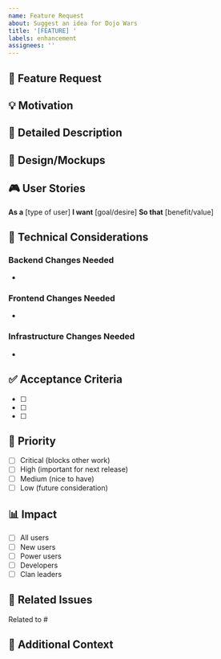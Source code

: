 ```yaml
---
name: Feature Request
about: Suggest an idea for Dojo Wars
title: '[FEATURE] '
labels: enhancement
assignees: ''
---
```


## 🚀 Feature Request

<!-- A clear and concise description of the feature -->

## 💡 Motivation

<!-- Why is this feature needed? What problem does it solve? -->

## 📝 Detailed Description

<!-- Provide a detailed description of the proposed feature -->

## 🎨 Design/Mockups

<!-- If applicable, add mockups, wireframes, or design ideas -->

## 🎮 User Stories

<!-- Describe how users would interact with this feature -->

**As a** [type of user]
**I want** [goal/desire]
**So that** [benefit/value]

## 🔧 Technical Considerations

<!-- Any technical details or challenges to consider? -->

### Backend Changes Needed
- 

### Frontend Changes Needed
- 

### Infrastructure Changes Needed
- 

## ✅ Acceptance Criteria

<!-- What needs to be true for this feature to be considered complete? -->

- [ ] 
- [ ] 
- [ ] 

## 🎯 Priority

<!-- How important is this feature? -->

- [ ] Critical (blocks other work)
- [ ] High (important for next release)
- [ ] Medium (nice to have)
- [ ] Low (future consideration)

## 📊 Impact

<!-- Who would benefit from this feature? -->

- [ ] All users
- [ ] New users
- [ ] Power users
- [ ] Developers
- [ ] Clan leaders

## 🔗 Related Issues

<!-- Link to related issues or features -->

Related to #

## 💬 Additional Context

<!-- Add any other context, screenshots, or examples -->

